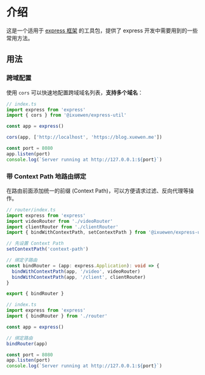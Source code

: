# 介绍

这是一个适用于 [express 框架](https://expressjs.com/) 的工具包，提供了 express 开发中需要用到的一些常用方法。

## 用法

### 跨域配置

使用 `cors` 可以快速地配置跨域域名列表，**支持多个域名**：

```typescript
// index.ts
import express from 'express'
import { cors } from '@ixuewen/express-util'

const app = express()

cors(app, ['http://localhost', 'https://blog.xuewen.me'])

const port = 8080
app.listen(port)
console.log(`Server running at http://127.0.0.1:${port}`)
```

### 带 Context Path 地路由绑定

在路由前面添加统一的前缀 (Context Path)，可以方便请求过滤、反向代理等操作。

```typescript
// router/index.ts
import express from 'express'
import videoRouter from './videoRouter'
import clientRouter from './clientRouter'
import { bindWithContextPath, setContextPath } from '@ixuewen/express-util'

// 先设置 Context Path
setContextPath('context-path')

// 绑定子路由
const bindRouter = (app: express.Application): void => {
  bindWithContextPath(app, '/video', videoRouter)
  bindWithContextPath(app, '/client', clientRouter)
}

export { bindRouter }

// index.ts
import express from 'express'
import { bindRouter } from './router'

const app = express()

// 绑定路由
bindRouter(app)

const port = 8080
app.listen(port)
console.log(`Server running at http://127.0.0.1:${port}`)
```
